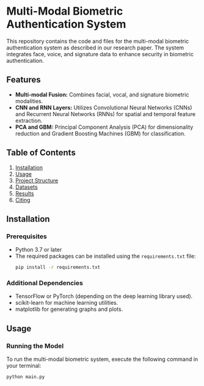 # Multi-Modal Biometric Authentication System

This repository contains the code and files for the multi-modal biometric authentication system as described in our research paper. The system integrates face, voice, and signature data to enhance security in biometric authentication.

## Features
- **Multi-modal Fusion:** Combines facial, vocal, and signature biometric modalities.
- **CNN and RNN Layers:** Utilizes Convolutional Neural Networks (CNNs) and Recurrent Neural Networks (RNNs) for spatial and temporal feature extraction.
- **PCA and GBM:** Principal Component Analysis (PCA) for dimensionality reduction and Gradient Boosting Machines (GBM) for classification.
  
## Table of Contents
1. [Installation](#installation)
2. [Usage](#usage)
3. [Project Structure](#project-structure)
4. [Datasets](#datasets)
5. [Results](#results)
6. [Citing](#citing)

## Installation

### Prerequisites
- Python 3.7 or later
- The required packages can be installed using the `requirements.txt` file:
    ```bash
    pip install -r requirements.txt
    ```

### Additional Dependencies
- TensorFlow or PyTorch (depending on the deep learning library used).
- scikit-learn for machine learning utilities.
- matplotlib for generating graphs and plots.
  
## Usage

### Running the Model
To run the multi-modal biometric system, execute the following command in your terminal:
```bash
python main.py

